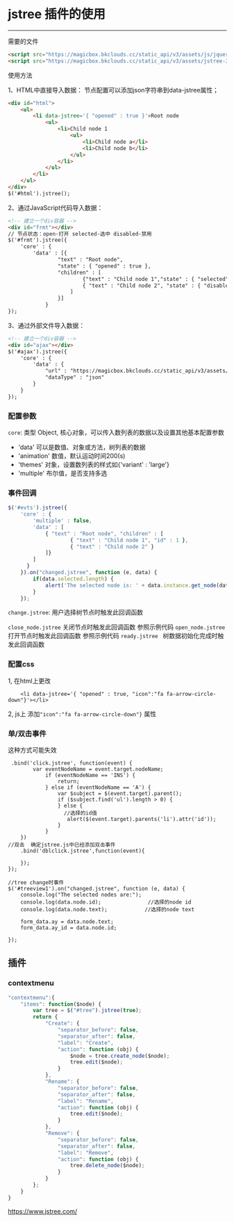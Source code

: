 # jstree 插件的使用
---



需要的文件
```html
<script src="https://magicbox.bkclouds.cc/static_api/v3/assets/js/jquery-1.10.2.min.js"></script>
<script src="https://magicbox.bkclouds.cc/static_api/v3/assets/jstree-3.1.1/dist/jstree.min.js"></script>
```


使用方法

1、HTML中直接导入数据： 节点配置可以添加json字符串到data-jstree属性；
```html
<div id="html">
    <ul>
        <li data-jstree='{ "opened" : true }'>Root node
            <ul>
                <li>Child node 1
                    <ul>
                        <li>Child node a</li>
                        <li>Child node b</li>
                    </ul>
                </li>
            </ul>
        </li>
    </ul>
</div>
$('#html').jstree();
```



2、通过JavaScript代码导入数据：
```html
<!-- 建立一个div容器 -->
<div id="frmt"></div>
// 节点状态：open-打开 selected-选中 disabled-禁用
$('#frmt').jstree({
    'core' : {
        'data' : [{
                "text" : "Root node",
                "state" : { "opened" : true },
                "children" : [
                        {"text" : "Child node 1","state" : { "selected" : true },"icon" : "jstree-file"},
                        { "text" : "Child node 2", "state" : { "disabled" : true } }
                    ]
                }]
            }
});
```
3、通过外部文件导入数据：
```html
<!-- 建立一个div容器 -->
<div id="ajax"></div>
$('#ajax').jstree({
    'core' : {
        'data' : {
            "url" : "https://magicbox.bkclouds.cc/static_api/v3/assets/jstree-3.1.1/demo/basic/root.json",
            "dataType" : "json" 
        }
    }
});
```

### 配置参数

`core`: 
类型 Object, 
核心对象，可以传入数列表的数据以及设置其他基本配置参数
- 'data' 可以是数值、对象或方法，树列表的数据
- 'animation' 数值，默认运动时间200(s)
- 'themes' 对象，设置数列表的样式如{'variant' : 'large'}
- 'multiple' 布尔值，是否支持多选

### 事件回调

```js
$('#evts').jstree({
    'core' : {
        'multiple' : false,
        'data' : [
            { "text" : "Root node", "children" : [
                    { "text" : "Child node 1", "id" : 1 },
                    { "text" : "Child node 2" }
            ]}
        ]
      }
    }).on("changed.jstree", function (e, data) {
        if(data.selected.length) {
            alert('The selected node is: ' + data.instance.get_node(data.selected[0]).text);
        }
    });
```

`change.jstree`: 用户选择树节点时触发此回调函数

`close_node.jstree`   关闭节点时触发此回调函数    参照示例代码
`open_node.jstree`    打开节点时触发此回调函数    参照示例代码
`ready.jstree `   树数据初始化完成时触发此回调函数


### 配置css
1, 在html上更改
```
    <li data-jstree='{ "opened" : true, "icon":"fa fa-arrow-circle-down"}'></li>
```

2, js上
添加`"icon":"fa fa-arrow-circle-down"}` 属性

### 单/双击事件 

这种方式可能失效

```
 .bind('click.jstree', function(event) {               
        var eventNodeName = event.target.nodeName;               
            if (eventNodeName == 'INS') {                   
                return;               
            } else if (eventNodeName == 'A') {                   
                var $subject = $(event.target).parent();                   
                if ($subject.find('ul').length > 0) {            
                } else { 
                  //选择的id值
                   alert($(event.target).parents('li').attr('id'));                   
                }               
            }           
    })
//双击  确定jstree.js中已经添加双击事件
    .bind('dblclick.jstree',function(event){
      
    });
});
```

```
//tree change时事件  
$('#treeview1').on("changed.jstree", function (e, data) {  
    console.log("The selected nodes are:");  
    console.log(data.node.id);               //选择的node id  
    console.log(data.node.text);            //选择的node text  
  
    form_data.ay = data.node.text;  
    form_data.ay_id = data.node.id;  
  
});  
```


## 插件

### contextmenu

```js
"contextmenu":{         
    "items": function($node) {
        var tree = $("#tree").jstree(true);
        return {
            "Create": {
                "separator_before": false,
                "separator_after": false,
                "label": "Create",
                "action": function (obj) { 
                    $node = tree.create_node($node);
                    tree.edit($node);
                }
            },
            "Rename": {
                "separator_before": false,
                "separator_after": false,
                "label": "Rename",
                "action": function (obj) { 
                    tree.edit($node);
                }
            },                         
            "Remove": {
                "separator_before": false,
                "separator_after": false,
                "label": "Remove",
                "action": function (obj) { 
                    tree.delete_node($node);
                }
            }
        };
    }
}

```

https://www.jstree.com/

